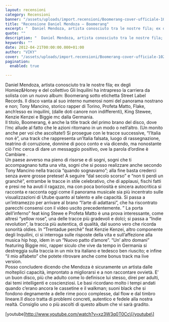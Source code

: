 ```yaml
---
layout: recensioni
category: Recensioni
banner: "/assets/uploads/import.recensioni/Boomerang-cover-ufficiale-1024x1028.jpg"
title: "Recensione Daniel Mendoza – Boomerang"
excerpt: "  Daniel Mendoza, artista conosciuto tra le nostre fila; ex degli Homiez&Honey e del collettivo Gli Inquilini ha intrapreso la carriera da solista con un nuovo album: Boomerang sotto etichetta Street Label Records. Il disco vanta al suo interno numerosi nomi del panorama nostrano e non; Tony Mancino, storico rapper di Torino, Profeta Matto, Flake, [&hellip"
quote: ""
description: "  Daniel Mendoza, artista conosciuto tra le nostre fila; ex degli Homiez&Honey e del collettivo Gli Inquilini ha intrapreso la carriera da solista con un nuovo album: Boomerang sotto etichetta Street Label Records. Il disco vanta al suo interno numerosi nomi del panorama nostrano e non; Tony Mancino, storico rapper di Torino, Profeta Matto, Flake, [&hellip"
keywords: ""
date: 2012-04-21T00:00:00.000+01:00
author: "VIKY"
cover: "/assets/uploads/import.recensioni/Boomerang-cover-ufficiale-1024x1028.jpg"
pagination:
  enabled: true

---
```


Daniel Mendoza, artista conosciuto tra le nostre fila; ex degli Homiez&Honey e del collettivo Gli Inquilini ha intrapreso la carriera da solista con un nuovo album: Boomerang sotto etichetta Street Label Records. Il disco vanta al suo interno numerosi nomi del panorama nostrano e non; Tony Mancino, storico rapper di Torino, Profeta Matto, Flake, anch’esso ex inquilini, (dalle doti canore non indifferenti), King Stewee, Kenzie Kenzei e Biggie mc dalla Germania.  
Il titolo, Boomerang, è anche la title track del primo brano del disco, dove l’mc allude al fatto che le azioni ritornano in un modo o nell’altro. (Un monito anche per voi che ascoltate!) Si prosegue con le tracce successive, “l’Italia non è”, una track che rappresenta un’Italia falsata, luogo di rassegnazione, teatrino di corruzione, donnine di poco conto e via dicendo, ma nonostante ciò l’mc cerca di dare un messaggio positivo, ove la parola d’ordine è Cambiare .  
Un paese avverso ma pieno di risorse e di sogni, sogni che ti accompagnano tutta una vita, sogni che si posso realizzare anche secondo Tony Mancino nella traccia “quando sognavamo”; alla fine basta crederci senza avere grosse pretese! A seguire “dal secolo scorso” e “non ti perdi un granchè”, entrambe le tracce in stile celebrativo, che di applausi, fischi fatti e presi ne ha avuti il ragazzo, ma con poca boriosità e sincera autocritica si racconta e racconta oggi come il panorama musicale sia più incentrato sulle visualizzazioni di Utube quanto al talento e alle capacità. Si passa a un’intramezzo per arrivare al brano “l’arte di adattarsi”, che ha riscontrato parecchi consensi con il video uscito precedentemente. ” La porta dell’inferno” feat king Stewe e Profeta Matto è una prova interessante, come altresì “yellow rose”, una delle tracce più gradevoli e dolci; si passa a “Indie revolution”, la traccia più autentica, di qualità, dal suono vero che ricorda sonorità oldies. In “Trentadue perchè” feat Kenzie Kenzei, altro componente degli Inquilini, ci si interroga sulle risposte della vita e sull’affezione alla musica hip hop, idem in un “Nuovo patto d’amore”. “Un’ altro domani” featuring Biggie mic, rapper siculo che vive da tempo in Germania si destreggia sulla traccia in un mix tra italiano e tedesco ben riuscito; e infine “il mio alfabeto” che potete ritrovare anche come bonus track ma live version.  
Posso concludere dicendo che Mendoza è sicuramente un artista dalle molteplici capacità, improntato a migliorarsi e a non raccontare ovvietà. E’ un buon disco, più che adulto come lo definisce lui stesso, direi per adulti, dai temi intelligenti e coscienziosi. Le basi ricordano molto i tempi andati quando c’erano ancora le cassetine e il walkman; suoni black che si fondono degnamente a delle rime poco complesse, dal flow e dal timbro lineare.Il disco tratta di problemi concreti, autentico e fedele alla nostra realtà. Consiglio uno o più ascolti di questo album che vi sarà gradito.

\[youtube\]http://www.youtube.com/watch?v=xz3W3q0T0Cc\[/youtube\]